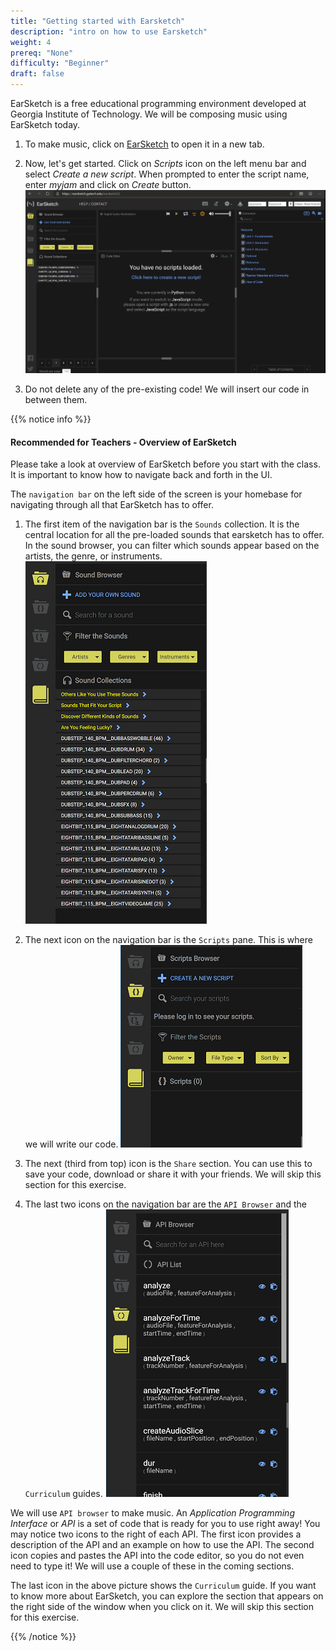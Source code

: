 ```yaml
---
title: "Getting started with Earsketch"
description: "intro on how to use Earsketch"
weight: 4
prereq: "None"
difficulty: "Beginner"
draft: false
---
```


EarSketch is a free educational programming environment developed at Georgia Institute of Technology. We will be composing music using EarSketch today.


1.  To make music, click on
    [EarSketch](https://earsketch.gatech.edu/earsketch2/) to open it in a new tab.
    
2.  Now, let's get started. Click on *Scripts* icon on the left menu bar and
    select *Create a new script*. When prompted to enter the script
    name, enter *myjam* and click on *Create* button.
    ![](gif/createanewcript.gif)
3.  Do not delete any of the pre-existing code! We will insert our code in between them.

{{% notice info %}} 

#### Recommended for Teachers - Overview of EarSketch
Please take a look at overview of EarSketch before you start with the class. It is important to know how to navigate back and forth in the UI.

The `navigation bar` on the left side of the screen is your homebase for navigating through all that EarSketch has to offer.

1. The first item of the navigation bar is the `Sounds` collection. It is the central location for all the pre-loaded sounds that earsketch has to offer. In the sound browser, you can filter which sounds appear based on the artists, the genre, or instruments.
    ![](img/screenshot-navigation-sound-browser.png)

2. The next icon on the navigation bar is the `Scripts` pane. This is where we will write our code.
    ![](img/screenshot-navigation-script.png)

3. The next (third from top) icon is the `Share` section. You can use this to save your code, download or share it with your friends. We will skip this section for this exercise.


4. The last two icons on the navigation bar are the `API Browser` and the `Curriculum` guides.
![](img/screenshot-navigation-api-curriculum.png)

We will use `API browser` to make music. An *Application Programming Interface* or *API* is a set of code that is ready for you to use right away! You may notice two icons to the right of each API. The first icon provides a description of the API and an example on how to use the API. The second icon copies and pastes the API into the code editor, so you do not even need to type it! We
will use a couple of these in the coming sections.

The last icon in the above picture shows the `Curriculum` guide. If you want to know more about EarSketch, you can explore the section that appears on the right side of the window when you click on it. We will skip this section for this exercise.

{{% /notice %}}